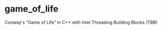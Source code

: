 game_of_life
============

Conway's "Game of Life" in C++ with Intel Threading Building Blocks (TBB)

